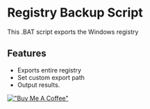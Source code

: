 # Registry Backup Script

This .BAT script exports the Windows registry

## Features

- Exports entire registry
- Set custom export path
- Output results.

[!["Buy Me A Coffee"](https://www.buymeacoffee.com/assets/img/custom_images/orange_img.png)](https://buymeacoffee.com/emerytools)
